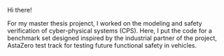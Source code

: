 Hi there!

For my master thesis projenct, I worked on the modeling and safety verification of cyber-physical systems (CPS).
Here, I put the code for a benchmark set designed inspired by the industrial partner of the project, AstaZero test track for testing future functional safety in vehicles.
